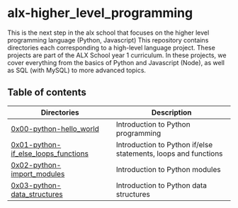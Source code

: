 # alx-higher_level_programming
This is the next step in the alx school that focuses on the higher level programming language 
(Python, Javascript)
This repository contains directories each corresponding to a high-level language project.
These projects are part of the ALX School year 1 curriculum.
In these projects, we cover everything from the basics of Python and Javascript (Node), as well as SQL (with MySQL) to more advanced topics.

## Table of contents
Directories | Description
----------- | -----------
[0x00-python-hello_world](./0x00-python-hello_world) | Introduction to Python programming
[0x01-python-if_else_loops_functions](./0x01-python-if_else_loops_functions) | Introduction to Python if/else statements, loops and functions
[0x02-python-import_modules](./0x02-python-import_modules) | Introduction to Python modules
[0x03-python-data_structures](./0x03-python-data_structures) | Introduction to Python data structures
